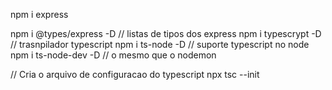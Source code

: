 
npm i express

npm i @types/express -D  // listas de tipos dos express
npm i typescrypt -D // trasnpilador typescript
npm i ts-node -D // suporte typescript no node
npm i ts-node-dev -D // o mesmo que o nodemon


// Cria o arquivo de configuracao do typescript
npx tsc --init